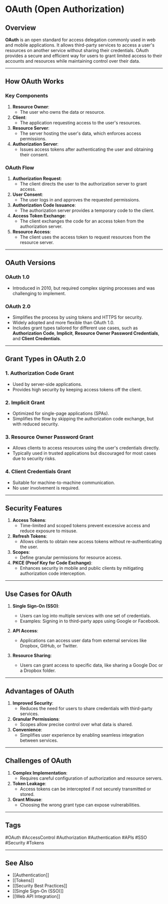# OAuth (Open Authorization)

## Overview

**OAuth** is an open standard for access delegation commonly used in web and mobile applications. It allows third-party services to access a user's resources on another service without sharing their credentials. OAuth provides a secure and efficient way for users to grant limited access to their accounts and resources while maintaining control over their data.

---

## How OAuth Works

### Key Components
1. **Resource Owner**:
   - The user who owns the data or resource.
2. **Client**:
   - The application requesting access to the user's resources.
3. **Resource Server**:
   - The server hosting the user's data, which enforces access permissions.
4. **Authorization Server**:
   - Issues access tokens after authenticating the user and obtaining their consent.

### OAuth Flow
1. **Authorization Request**:
   - The client directs the user to the authorization server to grant access.
2. **User Consent**:
   - The user logs in and approves the requested permissions.
3. **Authorization Code Issuance**:
   - The authorization server provides a temporary code to the client.
4. **Access Token Exchange**:
   - The client exchanges the code for an access token from the authorization server.
5. **Resource Access**:
   - The client uses the access token to request resources from the resource server.

---

## OAuth Versions

### OAuth 1.0
- Introduced in 2010, but required complex signing processes and was challenging to implement.

### OAuth 2.0
- Simplifies the process by using tokens and HTTPS for security.
- Widely adopted and more flexible than OAuth 1.0.
- Includes grant types tailored for different use cases, such as **Authorization Code**, **Implicit**, **Resource Owner Password Credentials**, and **Client Credentials**.

---

## Grant Types in OAuth 2.0

### 1. **Authorization Code Grant**
- Used by server-side applications.
- Provides high security by keeping access tokens off the client.

### 2. **Implicit Grant**
- Optimized for single-page applications (SPAs).
- Simplifies the flow by skipping the authorization code exchange, but with reduced security.

### 3. **Resource Owner Password Grant**
- Allows clients to access resources using the user's credentials directly.
- Typically used in trusted applications but discouraged for most cases due to security risks.

### 4. **Client Credentials Grant**
- Suitable for machine-to-machine communication.
- No user involvement is required.

---

## Security Features

1. **Access Tokens**:
   - Time-limited and scoped tokens prevent excessive access and reduce exposure to misuse.
2. **Refresh Tokens**:
   - Allows clients to obtain new access tokens without re-authenticating the user.
3. **Scopes**:
   - Define granular permissions for resource access.
4. **PKCE (Proof Key for Code Exchange)**:
   - Enhances security in mobile and public clients by mitigating authorization code interception.

---

## Use Cases for OAuth

1. **Single Sign-On (SSO)**:
   - Users can log into multiple services with one set of credentials.
   - Examples: Signing in to third-party apps using Google or Facebook.

2. **API Access**:
   - Applications can access user data from external services like Dropbox, GitHub, or Twitter.

3. **Resource Sharing**:
   - Users can grant access to specific data, like sharing a Google Doc or a Dropbox folder.

---

## Advantages of OAuth

1. **Improved Security**:
   - Reduces the need for users to share credentials with third-party services.
2. **Granular Permissions**:
   - Scopes allow precise control over what data is shared.
3. **Convenience**:
   - Simplifies user experience by enabling seamless integration between services.

---

## Challenges of OAuth

1. **Complex Implementation**:
   - Requires careful configuration of authorization and resource servers.
2. **Token Leakage**:
   - Access tokens can be intercepted if not securely transmitted or stored.
3. **Grant Misuse**:
   - Choosing the wrong grant type can expose vulnerabilities.

---

## Tags

#OAuth #AccessControl #Authorization #Authentication #APIs #SSO #Security #Tokens

---

## See Also

- [[Authentication]]
- [[Tokens]]
- [[Security Best Practices]]
- [[Single Sign-On (SSO)]]
- [[Web API Integration]]
